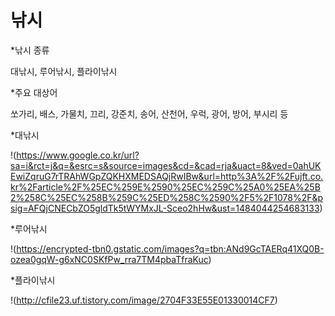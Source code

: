 낚시
===

*낚시 종류

대낚시, 루어낚시, 플라이낚시

*주요 대상어

쏘가리, 배스, 가물치, 끄리, 강준치, 송어, 산천어, 우럭, 광어, 방어, 부시리 등

*대낚시

!(https://www.google.co.kr/url?sa=i&rct=j&q=&esrc=s&source=images&cd=&cad=rja&uact=8&ved=0ahUKEwiZqruG7rTRAhWGpZQKHXMEDSAQjRwIBw&url=http%3A%2F%2Fujft.co.kr%2Farticle%2F%25EC%259E%2590%25EC%259C%25A0%25EA%25B2%258C%25EC%258B%259C%25ED%258C%2590%2F5%2F1078%2F&psig=AFQjCNECbZO5gldTk5tWYMxJL-Sceo2hHw&ust=1484044254683133)

*루어낚시

!(https://encrypted-tbn0.gstatic.com/images?q=tbn:ANd9GcTAERq41XQ0B-ozea0gqW-g6xNC0SKfPw_rra7TM4pbaTfraKuc)

*플라이낚시

!(http://cfile23.uf.tistory.com/image/2704F33E55E01330014CF7)
